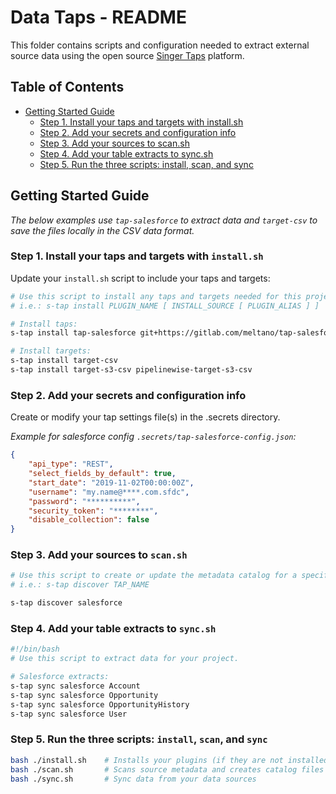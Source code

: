 # Data Taps - README

This folder contains scripts and configuration needed to extract external source data using the open source [Singer Taps](https://singer.io) platform.

## Table of Contents

- [Getting Started Guide](#getting-started-guide)
  - [Step 1. Install your taps and targets with install.sh](#step-1-install-your-taps-and-targets-with-installsh)
  - [Step 2. Add your secrets and configuration info](#step-2-add-your-secrets-and-configuration-info)
  - [Step 3. Add your sources to scan.sh](#step-3-add-your-sources-to-scansh)
  - [Step 4. Add your table extracts to sync.sh](#step-4-add-your-table-extracts-to-syncsh)
  - [Step 5. Run the three scripts: install, scan, and sync](#step-5-run-the-three-scripts-install-scan-and-sync)

## Getting Started Guide

_The below examples use `tap-salesforce` to extract data and `target-csv` to save the files locally in the CSV data format._

### Step 1. Install your taps and targets with `install.sh`

Update your `install.sh` script to include your taps and targets:

```bash
# Use this script to install any taps and targets needed for this project.
# i.e.: s-tap install PLUGIN_NAME [ INSTALL_SOURCE [ PLUGIN_ALIAS ] ]

# Install taps:
s-tap install tap-salesforce git+https://gitlab.com/meltano/tap-salesforce.git@master

# Install targets:
s-tap install target-csv
s-tap install target-s3-csv pipelinewise-target-s3-csv
```

### Step 2. Add your secrets and configuration info

Create or modify your tap settings file(s) in the .secrets directory.

_Example for salesforce config `.secrets/tap-salesforce-config.json`:_

```json
{
    "api_type": "REST",
    "select_fields_by_default": true,
    "start_date": "2019-11-02T00:00:00Z",
    "username": "my.name@****.com.sfdc",
    "password": "**********",
    "security_token": "********",
    "disable_collection": false
}
```

### Step 3. Add your sources to `scan.sh`

```bash
# Use this script to create or update the metadata catalog for a specified tap.
# i.e.: s-tap discover TAP_NAME

s-tap discover salesforce
```

### Step 4. Add your table extracts to `sync.sh`

```bash
#!/bin/bash
# Use this script to extract data for your project.

# Salesforce extracts:
s-tap sync salesforce Account
s-tap sync salesforce Opportunity
s-tap sync salesforce OpportunityHistory
s-tap sync salesforce User
```

### Step 5. Run the three scripts: `install`, `scan`, and `sync`

```bash
bash ./install.sh    # Installs your plugins (if they are not installed already)
bash ./scan.sh       # Scans source metadata and creates catalog files with tables names, column names, and data types
bash ./sync.sh       # Sync data from your data sources
```
